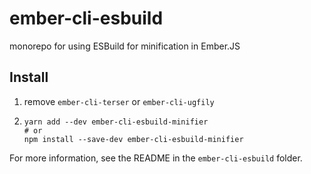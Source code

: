 # ember-cli-esbuild

monorepo for using ESBuild for minification in Ember.JS

## Install


1. remove `ember-cli-terser` or `ember-cli-ugfily`
2.
    ```
    yarn add --dev ember-cli-esbuild-minifier
    # or
    npm install --save-dev ember-cli-esbuild-minifier
    ```


For more information, see the README in the `ember-cli-esbuild` folder.
